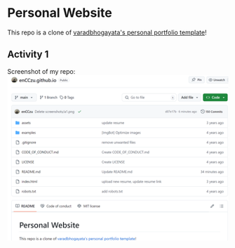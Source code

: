 # Personal Website 
This repo is a clone of [varadbhogayata's personal portfolio template](https://github.com/varadbhogayata/varadbhogayata.github.io)! 

## Activity 1
Screenshot of my repo:
![Screenshot of the repo.](assets/screenshots/a1.png)
